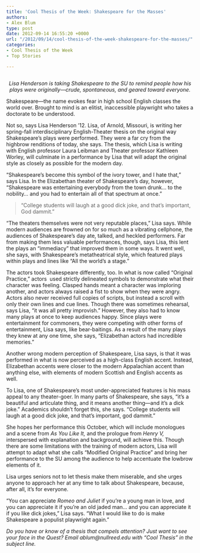 ```yaml
---
title: 'Cool Thesis of the Week: Shakespeare for the Masses'
authors:
- Alex Blum
type: post
date: 2012-09-14 16:55:20 +0000
url: "/2012/09/14/cool-thesis-of-the-week-shakespeare-for-the-masses/"
categories:
- Cool Thesis of the Week
- Top Stories

---
```

<a href="http://www.reedquest.org/2012/09/cool-thesis-of-the-week-shakespeare-for-the-masses/hendersonslider/" rel="attachment wp-att-1598"><img class="alignnone size-full wp-image-1598" title="Lisa Henderson" src="https://i1.wp.com/www.reedquest.org/wp-content/uploads/2012/09/hendersonslider.jpg?resize=770%2C430" alt="" data-recalc-dims="1" /></a>

<p style="text-align: center;">
  <em>Lisa Henderson is taking Shakespeare to the SU to remind people how his plays were originally—crude, spontaneous, and geared toward everyone.</em>
</p>

Shakespeare—the name evokes fear in high school English classes the world over. Brought to mind is an elitist, inaccessible playwright who takes a doctorate to be understood.

Not so, says Lisa Henderson &#8217;12. Lisa, of Arnold, Missouri, is writing her spring-fall interdisciplinary English-Theater thesis on the original way Shakespeare&#8217;s plays were performed. They were a far cry from the highbrow renditions of today, she says. The thesis, which Lisa is writing with English professor Laura Leibman and Theater professor Kathleen Worley, will culminate in a performance by Lisa that will adapt the original style as closely as possible for the modern day.

“Shakespeare&#8217;s become this symbol of the ivory tower, and I hate that,” says Lisa. In the Elizabethan theater of Shakespeare&#8217;s day, however, “Shakespeare was entertaining everybody from the town drunk&#8230; to the nobility&#8230; and you had to entertain all of that spectrum at once.”

> “College students will laugh at a good dick joke, and that&#8217;s important, God dammit.”

“The theaters themselves were not very reputable places,” Lisa says. While modern audiences are frowned on for so much as a vibrating cellphone, the audiences of Shakespeare&#8217;s day ate, talked, and heckled performers. Far from making them less valuable performances, though, says Lisa, this lent the plays an “immediacy” that improved them in some ways. It went well, she says, with Shakespeare&#8217;s metatheatrical style, which featured plays within plays and lines like “All the world&#8217;s a stage.”

The actors took Shakespeare differently, too. In what is now called “Original Practice,” actors  used strictly delineated symbols to demonstrate what their character was feeling. Clasped hands meant a character was imploring another, and actors always raised a fist to show when they were angry. Actors also never received full copies of scripts, but instead a scroll with only their own lines and cue lines. Though there was sometimes rehearsal, says Lisa, “it was all pretty improvish.” However, they also had to know many plays at once to keep audiences happy. Since plays were entertainment for commoners, they were competing with other forms of entertainment, Lisa says, like bear-baitings. As a result of the many plays they knew at any one time, she says, “Elizabethan actors had incredible memories.”

Another wrong modern perception of Shakespeare, Lisa says, is that it was performed in what is now perceived as a high-class English accent. Instead, Elizabethan accents were closer to the modern Appalachian accent than anything else, with elements of modern Scottish and English accents as well.

To Lisa, one of Shakespeare&#8217;s most under-appreciated features is his mass appeal to any theater-goer. In many parts of Shakespeare, she says, “it&#8217;s a beautiful and articulate thing, and it means another thing—and it&#8217;s a dick joke.” Academics shouldn&#8217;t forget this, she says. “College students will laugh at a good dick joke, and that&#8217;s important, god dammit.”

She hopes her performance this October, which will include monologues and a scene from _As You Like It,_ and the prologue from _Henry V,_ interspersed with explanation and background, will achieve this. Though there are some limitations with the training of modern actors, Lisa will attempt to adapt what she calls “Modified Original Practice” and bring her performance to the SU among the audience to help accentuate the lowbrow elements of it.

Lisa urges seniors not to let thesis make them miserable, and she urges anyone to approach her at any time to talk about Shakespeare, because, after all, it&#8217;s for everyone.

“You can appreciate _Romeo and Juliet_ if you&#8217;re a young man in love, and you can appreciate it if you&#8217;re an old jaded man&#8230; and you can appreciate it if you like dick jokes,” Lisa says. “What I would like to do is make Shakespeare a populist playwright again.”

 _Do you have or know of a thesis that compels attention? Just want to see your face in the Quest? Email &#x61;&#x62;&#x6c;&#x75;&#x6d;&#x40;<span class="oe_displaynone">null</span>&#x72;&#x65;&#x65;&#x64;&#x2e;&#x65;&#x64;&#x75; with “Cool Thesis” in the subject line._